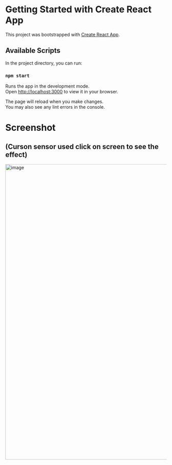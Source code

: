 # Getting Started with Create React App

This project was bootstrapped with [Create React App](https://github.com/facebook/create-react-app).

## Available Scripts

In the project directory, you can run:

### `npm start`

Runs the app in the development mode.\
Open [http://localhost:3000](http://localhost:3000) to view it in your browser.

The page will reload when you make changes.\
You may also see any lint errors in the console.

# Screenshot  
## (Curson sensor used click on screen to see the effect)
<img width="922" alt="image" src="https://github.com/avisekraj/Digital-Clock/assets/87957824/d6123008-fea6-4ec7-9d4b-49e3e0c52be0">


